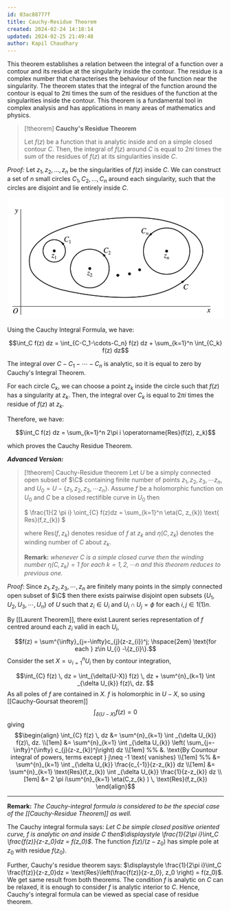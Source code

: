 ```yaml
---
id: 03ac88777f
title: Cauchy-Residue Theorem
created: 2024-02-24 14:18:14
updated: 2024-02-25 21:49:48
author: Kapil Chaudhary
---
```

This theorem establishes a relation between the integral of a function over a contour and its residue at the singularity inside the contour. The residue is a complex number that characterises the behaviour of the function near the singularity. The theorem states that the integral of the function around the contour is equal to 2πi times the sum of the residues of the function at the singularities inside the contour. This theorem is a fundamental tool in complex analysis and has applications in many areas of mathematics and physics.

> [!theorem] **Cauchy's Residue Theorem**
> 
> 
> Let $f(z)$ be a function that is analytic inside and on a simple closed contour $C$. Then, the integral of $f(z)$ around $C$ is equal to $2\pi i$ times the sum of the residues of $f(z)$ at its singularities inside $C$.

*Proof:*
Let $z_1, z_2, \ldots, z_n$ be the singularities of $f(z)$ inside $C$. We can construct a set of $n$ small circles $C_1, C_2, \ldots, C_n$ around each singularity, such that the circles are disjoint and lie entirely inside $C$.

![450](_attachments/Screenshot%202024-02-28%20at%201.39.26%20PM.png)

Using the Cauchy Integral Formula, we have:

$$\int_C f(z) dz = \int_{C-C_1-\cdots-C_n} f(z) dz + \sum_{k=1}^n \int_{C_k} f(z) dz$$

The integral over $C-C_1-\cdots-C_n$ is analytic, so it is equal to zero by Cauchy's Integral Theorem.

For each circle $C_k$, we can choose a point $z_k$ inside the circle such that $f(z)$ has a singularity at $z_k$. Then, the integral over $C_k$ is equal to $2\pi i$ times the residue of $f(z)$ at $z_k$.

Therefore, we have:

$$\int_C f(z) dz = \sum_{k=1}^n 2\pi i \operatorname{Res}(f(z), z_k)$$

which proves the Cauchy Residue Theorem.

$$\tag*{Q.E.D.}$$


***Advanced Version:***

> [!theorem] Cauchy-Residue theorem
> Let $U$ be a simply connected open subset of $\C$ containing finite number of points $z_1, z_2, z_3, \cdots z_n$, and $U_0 = U-\{z_1, z_2, z_3, \cdots z_n\}$. Assume $f$ be a holomorphic function on $U_0$ and $C$ be a closed rectifible curve in $U_0$ then
> 
> $ \frac{1}{2 \pi i} \oint_{C} f(z)dz = \sum_{k=1}^n \eta(C, z_{k}) \text{ Res}(f,z_{k})     $
> 
> where $\text{ Res}(f,z_{k})$ denotes residue of $f$ at $z_k$ and $\eta(C, z_{k})$ denotes the winding number of $C$ about $z_{k}$.
> 
> **Remark:** *whenever $C$ is a simple closed curve then the winding number $\eta(C, z_{k}) =1$ for each $k=1,2, \cdots n$ and this theorem reduces to previous one.*

*Proof*: Since $z_1, z_2, z_3, \cdots, z_n$ are finitely many points in the simply connected open subset of $\C$ then there exists pairwise disjoint open subsets $\{U_{1},U_{2},U_{3}, \cdots , U_{n} \}$ of $U$ such that $z_i \in U_i$ and $U_i  \cap U_{j} = \phi$ for each $i,j \in 1(1)n.$ 

By [[Laurent Theorem]], there exist Laurent series representation of $f$ centred around each $z_i$ valid in each $U_i$,

$$f(z) = \sum^{\infty}_{j=-\infty}c_{j}(z-z_{i})^j; \hspace{2em} \text{for each }  z\in U_{i} -\{z_{i}\}.$$
Consider the set $X= \cup_{i=1}^{n} U_i$ then by contour integration,

$$\int_{C} f(z) \, dz  = \int_{\delta(U-X)} f(z) \, dz + \sum^{n}_{k=1} \int _{\delta U_{k}} f(z)\, dz.    $$
As all poles of $f$ are contained in $X$. $f$ is holomorphic in $U-X$, so using [[Cauchy-Goursat theorem]]
$$\int_{\delta(U-X)} f(z) =0$$
giving 
$$\begin{align}
\int_{C} f(z) \, dz  &=  \sum^{n}_{k=1} \int _{\delta U_{k}} f(z)\, dz.    \\[1em]
&= \sum^{n}_{k=1} \int _{\delta U_{k}} \left( \sum_{j=-\infty}^{\infty} c_{j}(z-z_{k})^j\right) dz  \\[1em]
%% &. \text{By Countour integral of powers, terms except } j\neq -1 \text{ vanishes} \\[1em] %%
&= \sum^{n}_{k=1} \int _{\delta U_{k}}  \frac{c_{-1}}{z-z_{k}} dz \\[1em] 
&= \sum^{n}_{k=1} \text{Res}(f,z_{k}) \int _{\delta U_{k}} \frac{1}{z-z_{k}}  dz  \\[1em]
&= 2 \pi i\sum^{n}_{k=1} \eta(C,z_{k} ) \, \text{Res}(f,z_{k}) \end{align}$$

$$\tag*{Q.E.D.}$$

---


**Remark:** *The Cauchy-integral formula is considered to be the special case of the [[Cauchy-Residue Theorem]] as well.* 

The Cauchy integral formula says: *Let $C$ be simple closed positive oriented curve, $f$ is analytic on and inside $C$ then$\displaystyle \frac{1}{2\pi i}\int_C \frac{f(z)}{z-z_0}dz = f(z_0)$*. The function $f(z)/(z-z_0)$ has simple pole at $z_0$ with residue $f(z_0)$.

Further, Cauchy's residue theorem says: $\displaystyle \frac{1}{2\pi i}\int_C \frac{f(z)}{z-z_0}dz = \text{Res}\left(\frac{f(z)}{z-z_0}, z_0 \right) = f(z_0)$. 
We get same result from both theorems.
The condition $f$ is analytic on $C$ can be relaxed, it is enough to consider $f$ is analytic interior to $C$.  Hence, Cauchy's integral formula can be viewed as special case of residue theorem.
